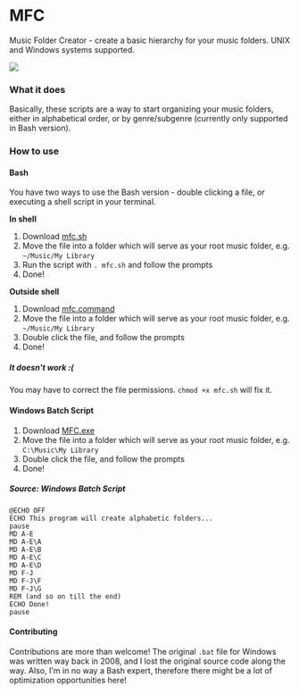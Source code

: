 MFC
======
Music Folder Creator - create a basic hierarchy for your music folders. UNIX and Windows systems supported.

![](http://i.imgur.com/vCEPMnN.gif)

### What it does
Basically, these scripts are a way to start organizing your music folders, either in alphabetical order, or by genre/subgenre (currently only supported in Bash version).

### How to use
#### Bash
You have two ways to use the Bash version - double clicking a file, or executing a shell script in your terminal.

**In shell**
 1. Download [mfc.sh](mfc.sh)
 2. Move the file into a folder which will serve as your root music folder, e.g. `~/Music/My Library`
 3. Run the script with `. mfc.sh` and follow the prompts
 4. Done!

**Outside shell**
 1. Download [mfc.command](mfc.command)
 2. Move the file into a folder which will serve as your root music folder, e.g. `~/Music/My Library`
 3. Double click the file, and follow the prompts
 4. Done!

##### It doesn't work :(
You may have to correct the file permissions. `chmod +x mfc.sh` will fix it.

#### Windows Batch Script
 1. Download [MFC.exe](MFC.exe)
 2. Move the file into a folder which will serve as your root music folder, e.g. `C:\Music\My Library`
 3. Double click the file, and follow the prompts
 4. Done!

##### Source: Windows Batch Script
```DOS
@ECHO OFF
ECHO This program will create alphabetic folders...
pause
MD A-E
MD A-E\A
MD A-E\B
MD A-E\C
MD A-E\D
MD F-J
MD F-J\F
MD F-J\G
REM (and so on till the end)
ECHO Done!
pause
```

#### Contributing
Contributions are more than welcome! The original `.bat` file for Windows was written way back in 2008, and I lost the original source code along the way. Also, I'm in no way a Bash expert, therefore there might be a lot of optimization opportunities here!
